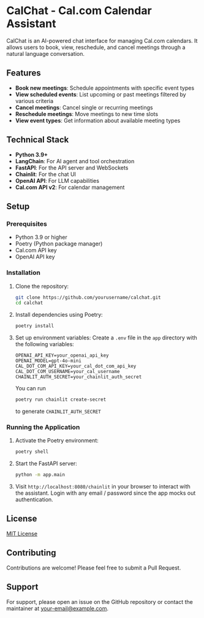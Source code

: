 # CalChat - Cal.com Calendar Assistant

CalChat is an AI-powered chat interface for managing Cal.com calendars. It allows users to book, view, reschedule, and cancel meetings through a natural language conversation.

## Features

- **Book new meetings**: Schedule appointments with specific event types
- **View scheduled events**: List upcoming or past meetings filtered by various criteria
- **Cancel meetings**: Cancel single or recurring meetings
- **Reschedule meetings**: Move meetings to new time slots
- **View event types**: Get information about available meeting types

## Technical Stack

- **Python 3.9+**
- **LangChain**: For AI agent and tool orchestration
- **FastAPI**: For the API server and WebSockets
- **Chainlit**: For the chat UI
- **OpenAI API**: For LLM capabilities
- **Cal.com API v2**: For calendar management

## Setup

### Prerequisites

- Python 3.9 or higher
- Poetry (Python package manager)
- Cal.com API key
- OpenAI API key

### Installation

1. Clone the repository:
   ```bash
   git clone https://github.com/yourusername/calchat.git
   cd calchat
   ```

2. Install dependencies using Poetry:
   ```bash
   poetry install
   ```

3. Set up environment variables:
   Create a `.env` file in the `app` directory with the following variables:
   ```
   OPENAI_API_KEY=your_openai_api_key
   OPENAI_MODEL=gpt-4o-mini
   CAL_DOT_COM_API_KEY=your_cal_dot_com_api_key
   CAL_DOT_COM_USERNAME=your_cal_username
   CHAINLIT_AUTH_SECRET=your_chainlit_auth_secret
   ```
   You can run
   ```bash
   poetry run chainlit create-secret
   ```
   to generate `CHAINLIT_AUTH_SECRET`

### Running the Application

1. Activate the Poetry environment:
   ```bash
   poetry shell
   ```

2. Start the FastAPI server:
   ```bash
   python -m app.main
   ```

4. Visit `http://localhost:8080/chainlit` in your browser to interact with the assistant. Login with any email / password since the app mocks out authentication.

## License

[MIT License](LICENSE)

## Contributing

Contributions are welcome! Please feel free to submit a Pull Request.

## Support

For support, please open an issue on the GitHub repository or contact the maintainer at your-email@example.com.
